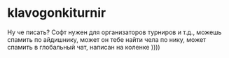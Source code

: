 # klavogonkiturnir
Ну че писать? Софт нужен для организаторов турниров и т.д., можешь спамить по айдишнику, может он тебе найти чела по нику, может спамить в глобальный чат, написан на коленке ))))
